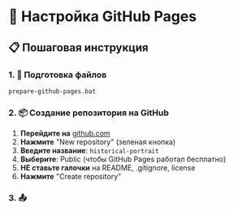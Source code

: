 # 🚀 Настройка GitHub Pages

## 📋 Пошаговая инструкция

### 1. 🔧 Подготовка файлов
```bash
prepare-github-pages.bat
```

### 2. 📦 Создание репозитория на GitHub

1. **Перейдите на** [github.com](https://github.com)
2. **Нажмите** "New repository" (зеленая кнопка)
3. **Введите название**: `historical-portrait`
4. **Выберите**: Public (чтобы GitHub Pages работал бесплатно)
5. **НЕ ставьте галочки** на README, .gitignore, license
6. **Нажмите** "Create repository"

### 3. 📤 